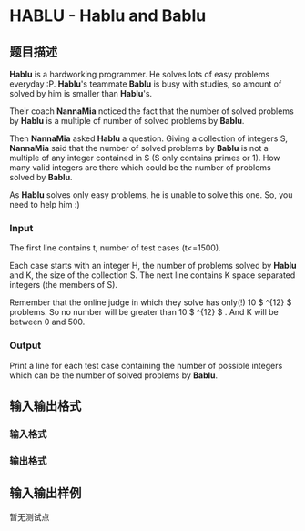 # HABLU - Hablu and Bablu

## 题目描述

**Hablu** is a hardworking programmer. He solves lots of easy problems everyday :P. **Hablu**'s teammate **Bablu** is busy with studies, so amount of solved by him is smaller than **Hablu**'s.

Their coach **NannaMia** noticed the fact that the number of solved problems by **Hablu** is a multiple of number of solved problems by **Bablu**.

Then **NannaMia** asked **Hablu** a question. Giving a collection of integers S, **NannaMia** said that the number of solved problems by **Bablu** is not a multiple of any integer contained in S (S only contains primes or 1). How many valid integers are there which could be the number of problems solved by **Bablu**.

As **Hablu** solves only easy problems, he is unable to solve this one. So, you need to help him :)

### Input

The first line contains t, number of test cases (t<=1500).

Each case starts with an integer H, the number of problems solved by **Hablu** and K, the size of the collection S. The next line contains K space separated integers (the members of S).

Remember that the online judge in which they solve has only(!) 10 $ ^{12} $ problems. So no number will be greater than 10 $ ^{12} $ . And K will be between 0 and 500.

### Output

Print a line for each test case containing the number of possible integers which can be the number of solved problems by **Bablu**.

## 输入输出格式

### 输入格式

### 输出格式

## 输入输出样例

暂无测试点

